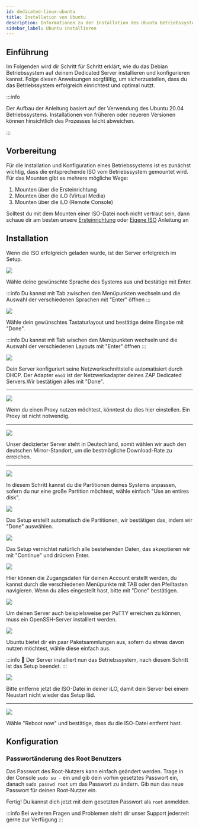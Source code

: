 ```yaml
---
id: dedicated-linux-ubuntu
title: Installation von Ubuntu
description: Informationen zu der Installation des Ubuntu Betriebssystem auf deinem Dedicated Server von ZAP-Hosting - ZAP-Hosting.com Dokumentation
sidebar_label: Ubuntu installieren
---
```




## Einführung

Im Folgenden wird dir Schritt für Schritt erklärt, wie du das Debian Betriebssystem auf deinem Dedicated Server installieren und konfigurieren kannst. Folge diesen Anweisungen sorgfältig, um sicherzustellen, dass du das Betriebssystem erfolgreich einrichtest und optimal nutzt.

:::info

Der Aufbau der Anleitung basiert auf der Verwendung des Ubuntu 20.04 Betriebssystems. Installationen von früheren oder neueren Versionen können hinsichtlich des Prozesses leicht abweichen. 

:::

## Vorbereitung

Für die Installation und Konfiguration eines Betriebssystems ist es zunächst wichtig, dass die entsprechende ISO vom Betriebssystem gemountet wird. Für das Mounten gibt es mehrere mögliche Wege: 

1. Mounten über die Ersteinrichtung
2. Mounten über die iLO (Virtual Media)
3. Mounten über die iLO (Remote Console)

Solltest du mit dem Mounten einer ISO-Datei noch nicht vertraut sein, dann schaue dir am besten unsere [Ersteinrichtung](dedicated-setup.md) oder [Eigene ISO](dedicated-iso.md) Anleitung an



## Installation
Wenn die ISO erfolgreich geladen wurde, ist der Server erfolgreich im Setup.

![](https://screensaver01.zap-hosting.com/index.php/s/yrHMNzstM23XZH6/preview)

Wähle deine gewünschte Sprache des Systems aus und bestätige mit Enter.

:::info
Du kannst mit Tab zwischen den Menüpunkten wechseln und die Auswahl der verschiedenen Sprachen mit "Enter" öffnen
:::

![](https://screensaver01.zap-hosting.com/index.php/s/x9kYGEWS5fy7Wjp/preview)

Wähle dein gewünschtes Tastaturlayout und bestätige deine Eingabe mit "Done".

:::info
Du kannst mit Tab wischen den Menüpunkten wechseln und die Auswahl der verschiedenen Layouts mit "Enter" öffnen
:::

![](https://screensaver01.zap-hosting.com/index.php/s/6mr5kAKJQ39iJt5/preview)

Dein Server konfiguriert seine Netzwerkschnittstelle automatisiert durch DHCP. Der Adapter `eno1`  ist der Netzwerkadapter deines ZAP Dedicated Servers.Wir bestätigen alles mit "Done".

***

![](https://screensaver01.zap-hosting.com/index.php/s/tz97Ee8ZQkxAGGb/preview)

Wenn du einen Proxy nutzen möchtest, könntest du dies hier einstellen. Ein Proxy ist nicht notwendig.

***

![](https://screensaver01.zap-hosting.com/index.php/s/xNknNyWAbd5DnsZ/preview)

Unser dedizierter Server steht in Deutschland, somit wählen wir auch den deutschen Mirror-Standort, um die bestmögliche Download-Rate zu erreichen.

***

![](https://screensaver01.zap-hosting.com/index.php/s/2dJ9oeMGjpWn6cZ/preview)

In diesem Schritt kannst du die Partitionen deines Systems anpassen, sofern du nur eine große Partition möchtest, wähle einfach "Use an entires disk".

![](https://screensaver01.zap-hosting.com/index.php/s/WXfzt57Rtm2SQLD/preview)

Das Setup erstellt automatisch die Partitionen, wir bestätigen das, indem wir "Done" auswählen.

![](https://screensaver01.zap-hosting.com/index.php/s/L3YcGNbYWpMmaDj/preview)

Das Setup vernichtet natürlich alle bestehenden Daten, das akzeptieren wir mit "Continue" und drücken Enter.

![](https://screensaver01.zap-hosting.com/index.php/s/mqrjmF2ZmA2Qj9z/preview)

Hier können die Zugangsdaten für deinen Account erstellt werden, du kannst durch die verschiedenen Menüpunkte mit TAB oder den Pfeiltasten navigieren. Wenn du alles eingestellt hast, bitte mit "Done" bestätigen.

![](https://screensaver01.zap-hosting.com/index.php/s/Xz3zzMdZ6C523ip/preview)

Um deinen Server auch beispielsweise per PuTTY erreichen zu können, muss ein OpenSSH-Server installiert werden.

![](https://screensaver01.zap-hosting.com/index.php/s/wcGiSwX935jXeex/preview)

Ubuntu bietet dir ein paar Paketsammlungen aus, sofern du etwas davon nutzen möchtest, wähle diese einfach aus.

:::info
🎉 Der Server installiert nun das Betriebssystem, nach diesem Schritt ist das Setup beendet.
:::

![](https://screensaver01.zap-hosting.com/index.php/s/SzrxCtJTx2S8Nef/preview)

Bitte entferne jetzt die ISO-Datei in deiner iLO, damit dein Server bei einem Neustart nicht wieder das Setup läd.

***

![](https://screensaver01.zap-hosting.com/index.php/s/x3BRLSepSDFnYGA/preview)

Wähle "Reboot now" und bestätige, dass du die ISO-Datei entfernt hast.



## Konfiguration

### Passwortänderung des Root Benutzers

Das Passwort des Root-Nutzers kann einfach geändert werden. Trage in der Console `sudo su -` ein und gib dein vorhin gesetztes Passwort ein, danach `sudo passwd root` um das Passwort zu ändern. Gib nun das neue Passwort für deinen Root-Nutzer ein.

Fertig! Du kannst dich jetzt mit dem gesetzten Passwort als `root` anmelden.

:::info
Bei weiteren Fragen und Problemen steht dir unser Support jederzeit gerne zur Verfügung
:::
